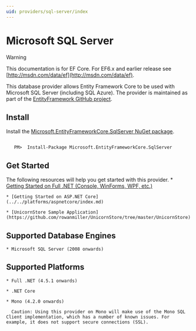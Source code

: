 ```yaml
---
uid: providers/sql-server/index
---
```

# Microsoft SQL Server

> [!WARNING]
> This documentation is for EF Core. For EF6.x and earlier release see [http://msdn.com/data/ef](http://msdn.com/data/ef).

This database provider allows Entity Framework Core to be used with Microsoft SQL Server (including SQL Azure). The provider is maintained as part of the [EntityFramework GitHub project](https://github.com/aspnet/EntityFramework).

## Install

Install the [Microsoft.EntityFrameworkCore.SqlServer NuGet package](https://www.nuget.org/packages/Microsoft.EntityFrameworkCore.SqlServer/).

<!-- literal_block"language": "csharp",", "xml:space": "preserve", "classes  "backrefs  "names  "dupnames  highlight_args}, "ids  "linenos": false -->

````text

   PM>  Install-Package Microsoft.EntityFrameworkCore.SqlServer
   ````

## Get Started

The following resources will help you get started with this provider.
    * [Getting Started on Full .NET (Console, WinForms, WPF, etc.)](../../platforms/full-dotnet/index.md)

    * [Getting Started on ASP.NET Core](../../platforms/aspnetcore/index.md)

    * [UnicornStore Sample Application](https://github.com/rowanmiller/UnicornStore/tree/master/UnicornStore)

## Supported Database Engines

    * Microsoft SQL Server (2008 onwards)

## Supported Platforms

    * Full .NET (4.5.1 onwards)

    * .NET Core

    * Mono (4.2.0 onwards)

      Caution: Using this provider on Mono will make use of the Mono SQL Client implementation, which has a number of known issues. For example, it does not support secure connections (SSL).
